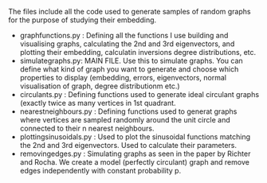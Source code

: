 The files include all the code used to generate samples of random graphs for the purpose of studying their embedding.

- graphfunctions.py : Defining all the functions I use building and visualising graphs, calculating the 2nd and 3rd eigenvectors, and plotting their embedding, calculatin inversions
      degree distributions, etc.
- simulategraphs.py: MAIN FILE. Use this to simulate graphs. You can define what kind of graph you want to generate and choose which properties to display (embedding, errors, eigenvectors, normal visualisation
        of graph, degree distributionm etc.)
- circulants.py : Defining functions used to generate ideal circulant graphs (exactly twice as many vertices in 1st quadrant.
- nearestneighbours.py : Defining functions used to generat graphs where vertices are sampled randomly around the unit circle and connected to their n nearest neighbours.
- plottingsinusoidals.py : Used to plot the sinusoidal functions matching the 2nd and 3rd eigenvectors. Used to calculate their parameters.
- removingedges.py : Simulating graphs as seen in the paper by Richter and Rocha. We create a model (perfectly circulant) graph and remove edges independently with constant probability p.
